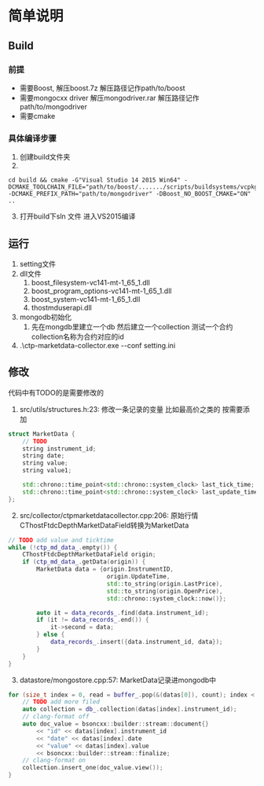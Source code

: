 # 简单说明

## Build

### 前提
* 需要Boost, 解压boost.7z 解压路径记作path/to/boost
* 需要mongocxx driver 解压mongodriver.rar 解压路径记作path/to/mongodriver
* 需要cmake

### 具体编译步骤
1. 创建build文件夹
2. 
```
cd build && cmake -G"Visual Studio 14 2015 Win64" -DCMAKE_TOOLCHAIN_FILE="path/to/boost/......./scripts/buildsystems/vcpkg.cmake" -DCMAKE_PREFIX_PATH="path/to/mongodriver" -DBoost_NO_BOOST_CMAKE="ON" ..
```
3. 打开build下sln 文件 进入VS2015编译

## 运行
1. setting文件
2. dll文件
    1. boost_filesystem-vc141-mt-1_65_1.dll
    2. boost_program_options-vc141-mt-1_65_1.dll
    3. boost_system-vc141-mt-1_65_1.dll
    4. thostmduserapi.dll
3. mongodb初始化
    1. 先在mongdb里建立一个db 然后建立一个collection 测试一个合约 collection名称为合约对应的id
4. .\ctp-marketdata-collector.exe --conf setting.ini

## 修改

代码中有TODO的是需要修改的

1. src/utils/structures.h:23: 修改一条记录的变量 比如最高价之类的 按需要添加

```cpp
struct MarketData {
    // TODO
    string instrument_id;
    string date;
    string value;
    string value1;

    std::chrono::time_point<std::chrono::system_clock> last_tick_time;
    std::chrono::time_point<std::chrono::system_clock> last_update_time;
};
```

2. src/collector/ctpmarketdatacollector.cpp:206: 原始行情CThostFtdcDepthMarketDataField转换为MarketData

```cpp
// TODO add value and ticktime
while (!ctp_md_data_.empty()) {
    CThostFtdcDepthMarketDataField origin;
    if (ctp_md_data_.getData(origin)) {
        MarketData data = {origin.InstrumentID,
                            origin.UpdateTime,
                            std::to_string(origin.LastPrice),
                            std::to_string(origin.OpenPrice),
                            std::chrono::system_clock::now()};

        auto it = data_records_.find(data.instrument_id);
        if (it != data_records_.end()) {
            it->second = data;
        } else {
            data_records_.insert({data.instrument_id, data});
        }
    }
}
```

3. datastore/mongostore.cpp:57: MarketData记录进mongodb中

```cpp
for (size_t index = 0, read = buffer_.pop(&(datas[0]), count); index < read; ++index) {
    // TODO add more filed
    auto collection = db_.collection(datas[index].instrument_id);
    // clang-format off
    auto doc_value = bsoncxx::builder::stream::document{}
        << "id" << datas[index].instrument_id
        << "date" << datas[index].date
        << "value" << datas[index].value
        << bsoncxx::builder::stream::finalize;
    // clang-format on
    collection.insert_one(doc_value.view());
}
```
